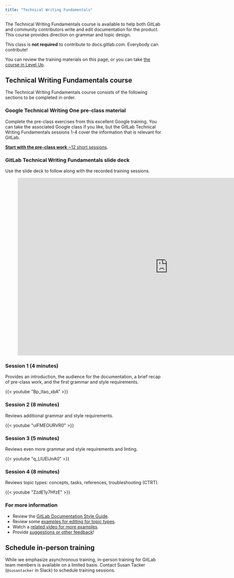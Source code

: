 ```yaml
---
title: "Technical Writing Fundamentals"
---
```


The Technical Writing Fundamentals course is available to help both GitLab and community contributors write and edit documentation for the product. This course provides direction on grammar and topic design.

This class is **not required** to contribute to docs.gitlab.com. Everybody can contribute!

You can review the training materials on this page, or you can take [the course in Level Up](https://levelup.gitlab.com/courses/gitlab-technical-writing-fundamentals).

## Technical Writing Fundamentals course

The Technical Writing Fundamentals course consists of the following sections to be completed in order.

### Google Technical Writing One pre-class material

Complete the pre-class exercises from this excellent Google training. You can take the associated Google class if you like, but the GitLab Technical Writing Fundamentals sessions 1-4 cover the information that is relevant for GitLab.

[**Start with the pre-class work** ~12 short sessions](https://developers.google.com/tech-writing/one).

### GitLab Technical Writing Fundamentals slide deck

Use the slide deck to follow along with the recorded training sessions.

<figure class="video_container">
<iframe src="https://docs.google.com/presentation/d/e/2PACX-1vRGaE-gaI_couZMS1WJSAT0o8EGeFrZbrEevN-Z7bXBS1MxumUTk4c1ouERsGUEE0fhbofDY6BWLUIN/embed?start=false&loop=false&delayms=5000" frameborder="0" width="960" height="569" allowfullscreen="true" mozallowfullscreen="true" webkitallowfullscreen="true"></iframe>
</figure>

### Session 1 (4 minutes)

Provides an introduction, the audience for the documentation, a brief recap of pre-class work, and the first grammar and style requirements.

{{< youtube "Bp_ltao_xbA" >}}
  
### Session 2 (8 minutes)

Reviews additional grammar and style requirements.

{{< youtube "ulFMEOURVR0" >}}
  
### Session 3 (5 minutes)

Reviews even more grammar and style requirements and linting.

{{< youtube "q_LlUEIJnA0" >}}

### Session 4 (8 minutes)

Reviews topic types: concepts, tasks, references, troubleshooting (CTRT).

{{< youtube "ZzdE1y7HfzE" >}}

### For more information

- Review the [GitLab Documentation Style Guide](https://docs.gitlab.com/ee/development/documentation/styleguide/).
- Review some [examples for editing for topic types](/handbook/product/ux/technical-writing/fundamentals/examples.html).
- Watch a [related video for more examples](https://youtu.be/HehnjPgPWb0).
- Provide [suggestions or other feedback](https://gitlab.com/gitlab-org/technical-writing/-/issues/445)!

## Schedule in-person training

While we emphasize asynchronous training, in-person training for GitLab team members is available on a limited basis. Contact Susan Tacker (`@susantacker` in Slack) to schedule training sessions.
